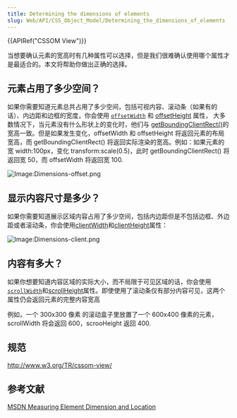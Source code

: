 ```yaml
---
title: Determining the dimensions of elements
slug: Web/API/CSS_Object_Model/Determining_the_dimensions_of_elements
---
```

{{APIRef("CSSOM View")}}

当想要确认元素的宽高时有几种属性可以选择，但是我们很难确认使用哪个属性才是最适合的。本文将帮助你做出正确的选择。

## 元素占用了多少空间？

如果你需要知道元素总共占用了多少空间，包括可视内容、滚动条（如果有的话）、内边距和边框的宽度，你会使用 [`offsetWidth`](/en/DOM/element.offsetWidth) 和 [offsetHeight](/en/DOM/element.offsetHeight) 属性， 大多数情况下，当元素没有什么形状上的变化时，他们与 [getBoundingClientRect()](/en/DOM/element.getBoundingClientRect)的宽高一致。但是如果发生变化，offsetWidth 和 offsetHeight 将返回元素的布局宽高，而 getBoundingClientRect() 将返回实际渲染的宽高。例如：如果元素的宽 width:100px，变化 transform:scale(0.5)，此时 getBoundingClientRect() 将返回宽 50，而 offsetWidth 将返回宽 100.

![Image:Dimensions-offset.png](/@api/deki/files/186/=Dimensions-offset.png)

## 显示内容尺寸是多少？

如果你需要知道展示区域内容占用了多少空间，包括内边距但是不包括边框、外边距或者滚动条，你会使用[clientWidth](/en/DOM/element.clientWidth)和[clientHeight](/en/DOM/element.clientHeight)属性：

![Image:Dimensions-client.png](/@api/deki/files/185/=Dimensions-client.png)

## 内容有多大？

如果你想要知道内容区域的实际大小，而不局限于可见区域的话，你会使用 [`scrollWidth`](/en/DOM/element.scrollWidth)和[scrollHeight](/zh-CN/docs/Web/API/Element.scrollHeight)属性。即使使用了滚动条仅有部分内容可见，这两个属性仍会返回元素的完整内容宽高

例如，一个 300x300 像素 的滚动盒子里放置了一个 600x400 像素的元素，scrollWidth 将会返回 600，scrooHeight 返回 400.

## 规范

<http://www.w3.org/TR/cssom-view/>

## 参考文献

[MSDN Measuring Element Dimension and Location](<https://docs.microsoft.com/en-us/previous-versions//hh781509(v=vs.85)>)
